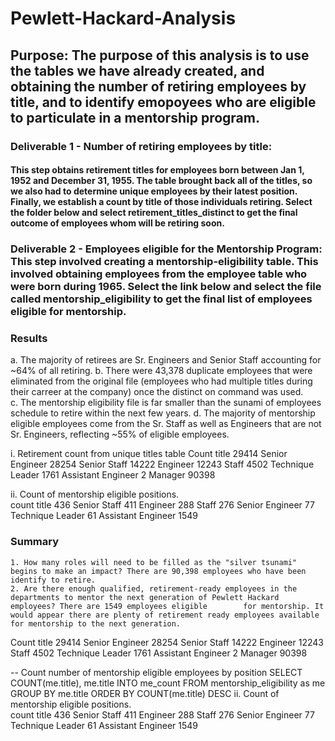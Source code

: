 # Pewlett-Hackard-Analysis
## Purpose: The purpose of this analysis is to use the tables we have already created, and obtaining the number of retiring employees by title, and to identify emopoyees who are eligible to particulate in a mentorship program. 
### Deliverable 1 - Number of retiring employees by title: 
#### This step obtains retirement titles for employees born between Jan 1, 1952 and December 31, 1955. The table brought back all of the titles, so we also had to determine unique employees by their latest position. Finally, we establish a count by title of those individuals retiring. Select the folder below and select retirement_titles_distinct to get the final outcome of employees whom will be retiring soon. 


### Deliverable 2 - Employees eligible for the Mentorship Program: This step involved creating a mentorship-eligibility table. This involved obtaining employees from the employee table who were born during 1965. Select the link below and select the file called mentorship_eligibility to get the final list of employees eligible for mentorship. 


### Results
 a. The majority of retirees are Sr. Engineers and Senior Staff accounting for ~64% of all retiring. 
 b. There were 43,378 duplicate employees that were eliminated from the original file (employees who had multiple titles during their carreer at the company) once the distinct on command was used.  
 c. The mentorship eligibility file is far smaller than the sunami of employees schedule to retire within the next few years. 
 d. The majority of mentorship eligible employees come from the Sr. Staff as well as Engineers that are not Sr. Engineers, reflecting ~55% of eligible employees. 
 
 i. Retirement count from unique titles table
 Count    	title
29414	Senior Engineer
28254	Senior Staff
14222	Engineer
12243	Staff
4502	Technique Leader
1761	Assistant Engineer
2	Manager
90398	




ii. Count of mentorship eligible positions.   
count	title
436	Senior Staff
411	Engineer
288	Staff
276	Senior Engineer
77	Technique Leader
61	Assistant Engineer
1549 
 
 
 
 ### Summary
    1. How many roles will need to be filled as the "silver tsunami" begins to make an impact? There are 90,398 employees who have been identify to retire. 
    2. Are there enough qualified, retirement-ready employees in the departments to mentor the next generation of Pewlett Hackard employees? There are 1549 employees eligible        for mentorship. It would appear there are plenty of retirement ready employees available for mentorship to the next generation.  
       
Count    	title
29414	Senior Engineer
28254	Senior Staff
14222	Engineer
12243	Staff
4502	Technique Leader
1761	Assistant Engineer
2	Manager
90398	
   
-- Count number of mentorship eligible employees by position
SELECT COUNT(me.title), me.title
INTO me_count
FROM mentorship_eligibility as me
GROUP BY me.title
ORDER BY COUNT(me.title) DESC
ii. Count of mentorship eligible positions.   
count	title
436	Senior Staff
411	Engineer
288	Staff
276	Senior Engineer
77	Technique Leader
61	Assistant Engineer
1549 
